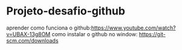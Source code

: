 # Projeto-desafio-github 
aprender como funciona o github:https://www.youtube.com/watch?v=UBAX-13g8OM
como instalar o github no window: https://git-scm.com/downloads
